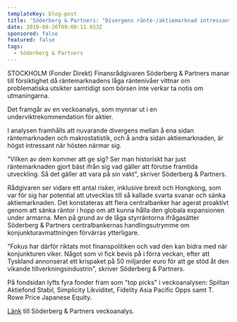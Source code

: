 ```yaml
---
templateKey: blog-post
title: 'Söderberg & Partners: "Divergens ränte-/aktiemarknad intressant inför hösten"'
date: 2019-08-26T09:00:11.933Z
sponsored: false
featured: false
tags:
  - Söderberg & Partners
---
```

STOCKHOLM (Fonder Direkt) Finansrådgivaren Söderberg & Partners manar till försiktighet då räntemarknadens låga räntenivåer vittnar om problematiska utsikter samtidigt som börsen inte verkar ta notis om utmaningarna.



Det framgår av en veckoanalys, som mynnar ut i en underviktrekommendation för aktier.



I analysen framhålls att nuvarande divergens mellan å ena sidan räntemarknaden och makrostatistik, och å andra sidan aktiemarknaden, är högst intressant när hösten närmar sig.



"Vilken av dem kommer att ge sig? Ser man historiskt har just räntemarknaden gjort bäst ifrån sig vad gäller att förutse framtida utveckling. Så det gäller att vara på sin vakt", skriver Söderberg & Partners.



Rådgivaren ser vidare ett antal risker, inklusive brexit och Hongkong, som var för sig har potential att utvecklas till så kallade svarta svanar och sänka aktiemarknaden. Det konstateras att flera centralbanker har agerat proaktivt genom att sänka räntor i hopp om att kunna hålla den globala expansionen under armarna. Men på grund av de låga styrräntorna ifrågasätter Söderberg & Partners centralbankernas handlingsutrymme om konjunkturavmattningen förvärras ytterligare.



"Fokus har därför riktats mot finanspolitiken och vad den kan bidra med när konjunkturen viker. Något som vi fick bevis på i förra veckan, efter att Tyskland annonserat ett krispaket på 50 miljarder euro för att ge stöd åt den vikande tillverkningsindustrin", skriver Söderberg & Partners.



På fondsidan lyfts fyra fonder fram som "top picks" i veckoanalysen: Spiltan Aktiefond Stabil, Simplicity Likviditet, Fidelity Asia Pacific Opps samt T. Rowe Price Japanese Equity.



[Länk](https://www.soderbergpartners.se/globalassets/analyser/veckoanalys-26-augusti----30-augusti-2019.pdf) till Söderberg & Partners veckoanalys.
